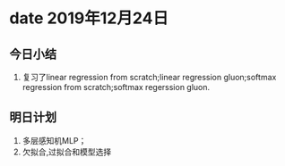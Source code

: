 # date 2019年12月24日
## 今日小结
1. 复习了linear regression from scratch;linear regression gluon;softmax regression from scratch;softmax regerssion gluon.

## 明日计划
1. 多层感知机MLP；
2. 欠拟合,过拟合和模型选择
